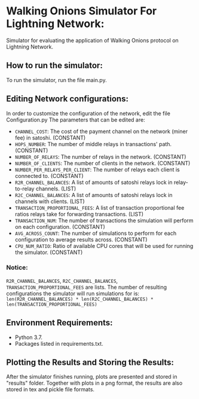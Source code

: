 # Walking Onions Simulator For Lightning Network:
Simulator for evaluating the application of Walking Onions protocol on Lightning Network.

## How to run the simulator:
To run the simulator, run the file main.py.

## Editing Network configurations:
In order to customize the configuration of the network, edit the file Configuration.py
The parameters that can be edited are:

* `CHANNEL_COST`: The cost of the payment channel on the network (miner fee) in satoshi. (CONSTANT)
* `HOPS_NUMBER`: The number of middle relays in transactions' path. (CONSTANT)
* `NUMBER_OF_RELAYS`: The number of relays in the network. (CONSTANT)
* `NUMBER_OF_CLIENTS`: The number of clients in the network. (CONSTANT)
* `NUMBER_PER_RELAYS_PER_CLIENT`: The number of relays each client is connected to. (CONSTANT)
* `R2R_CHANNEL_BALANCES`: A list of amounts of satoshi relays lock in relay-to-relay channels. (LIST)
* `R2C_CHANNEL_BALANCES`: A list of amounts of satoshi relays lock in channels with clients. (LIST)
* `TRANSACTION_PROPORTIONAL_FEES`: A list of transaction proportional fee ratios relays take for forwarding
 transactions. (LIST)
* `TRANSACTION_NUM`: The number of transactions the simulation will perform on each configuration. (CONSTANT)
* `AVG_ACROSS_COUNT`: The number of simulations to perform for each configuration to average results across. (CONSTANT)
* `CPU_NUM_RATIO`: Ratio of available CPU cores that will be used for running the simulator. (CONSTANT)

### Notice:
`R2R_CHANNEL_BALANCES`, `R2C_CHANNEL_BALANCES`, `TRANSACTION_PROPORTIONAL_FEES` are lists.
The number of resulting configurations the simulator will run simulations for is:
`len(R2R_CHANNEL_BALANCES) * len(R2C_CHANNEL_BALANCES) * len(TRANSACTION_PROPORTIONAL_FEES)`

## Environment Requirements:
* Python 3.7.
* Packages listed in requirements.txt.

## Plotting the Results and Storing the Results:
After the simulator finishes running, plots are presented and stored in "results" folder. Together with plots in a png
format, the results are also stored in tex and pickle file formats. 

